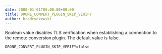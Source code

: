 ```yaml
---
date: 2000-01-01T00:00:00+00:00
title: DRONE_CONVERT_PLUGIN_SKIP_VERIFY
author: bradrydzewski
---
```


Boolean value disables TLS verification when establishing a connection to the remote conversion plugin. The default value is false.

```
DRONE_CONVERT_PLUGIN_SKIP_VERIFY=false
```
